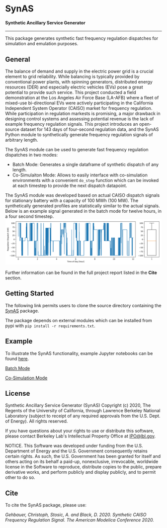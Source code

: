# SynAS
#### Synthetic Ancillary Service Generator
-------------------------------------------------------------------------

This package generates synthetic fast frequency regulation dispatches for simulation and emulation purposes.

## General
The balance of demand and supply in the electric power grid is a crucial element to grid reliability. While balancing is typically provided by conventional power plants, with spinning generators, distributed energy resources (DER) and especially electric vehicles (EVs) pose a great potential to provide such service. This project conducted a field demonstration at the Los Angeles Air Force Base (LA-AFB) where a fleet of mixed-use bi-directional EVs were actively participating in the California Independent System Operator (CAISO) market for frequency regulation. While participation in regulation markests is promising, a major drawback in designing control systems and assessing potential revenue is the lack of example frequency regulation signals. This project introduces an open-source dataset for 143 days of four-second regulation data, and the SynAS Python module to synthetically generate frequency regulation signals of arbitrary length.

The SynAS module can be used to generate fast frequency regulation dispatches in two modes:
* Batch Mode: Generates a single dataframe of synthetic dispatch of any length.
* Co-Simulaiton Mode: Allows to easily interface with co-simulation environments with a convenient `do_step` function which can be invoked at each timestep to provide the next dispatch datapoint.

The SynAS module was developed based on actual CAISO dispatch signals for stationary battery with a capacity of 100 MWh (100 MW). The synthetically generated profiles are statistically similar to the actual signals. Below is an example signal generated in the batch mode for twelve hours, in a four second timestep.
![Example](documentation/result_example.jpg)

Further information can be found in the full project report listed in the **Cite** section.

## Getting Started
The following link permits users to clone the source directory containing the [SynAS](https://github.com/LBNL-ETA/SynAS) package.

The package depends on external modules which can be installed from pypi with `pip install -r requirements.txt`.

## Example
To illustrate the SynAS functionality, example Jupyter notebooks can be found [here](examples).

[Batch Mode](examples/batch_mode.ipynb)

[Co-Simulation Mode](examples/cosimulation_mode.ipynb)

## License
Synthetic Ancillary Service Generator (SynAS) Copyright (c) 2020, The Regents of the University of California, through Lawrence Berkeley National Laboratory (subject to receipt of any required approvals from the U.S. Dept. of Energy). All rights reserved.

If you have questions about your rights to use or distribute this software, please contact Berkeley Lab's Intellectual Property Office at IPO@lbl.gov.

NOTICE. This Software was developed under funding from the U.S. Department of Energy and the U.S. Government consequently retains certain rights.  As such, the U.S. Government has been granted for itself and others acting on its behalf a paid-up, nonexclusive, irrevocable, worldwide license in the Software to reproduce, distribute copies to the public, prepare derivative works, and perform publicly and display publicly, and to permit other to do so.

## Cite
To cite the SynAS package, please use:

*Gehbauer, Christoph, Stosic, A. and Black, D. 2020. Synthetic CAISO Frequency Regulation Signal. The American Modelica Conference 2020.*

